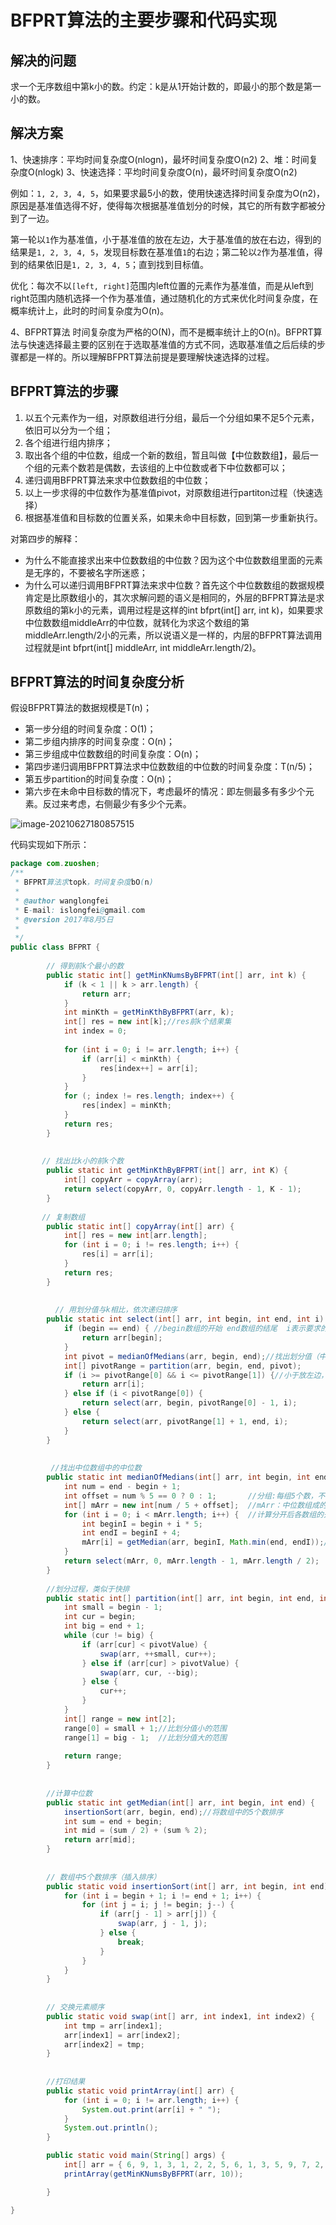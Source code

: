 # BFPRT算法的主要步骤和代码实现

## 解决的问题

求一个无序数组中第k小的数。约定：k是从1开始计数的，即最小的那个数是第一小的数。

## 解决方案

1、快速排序：平均时间复杂度O(nlogn)，最坏时间复杂度O(n2)
2、堆：时间复杂度O(nlogk)
3、快速选择：平均时间复杂度O(n)，最坏时间复杂度O(n2)

例如：`1, 2, 3, 4, 5`，如果要求最5小的数，使用快速选择时间复杂度为O(n2)，原因是基准值选得不好，使得每次根据基准值划分的时候，其它的所有数字都被分到了一边。

第一轮以`1`作为基准值，小于基准值的放在左边，大于基准值的放在右边，得到的结果是`1, 2, 3, 4, 5`，发现目标数在基准值`1`的右边；第二轮以`2`作为基准值，得到的结果依旧是`1, 2, 3, 4, 5`；直到找到目标值。

优化：每次不以`[left, right]`范围内left位置的元素作为基准值，而是从left到right范围内随机选择一个作为基准值，通过随机化的方式来优化时间复杂度，在概率统计上，此时的时间复杂度为O(n)。

4、BFPRT算法
时间复杂度为严格的O(N)，而不是概率统计上的O(n)。BFPRT算法与快速选择最主要的区别在于选取基准值的方式不同，选取基准值之后后续的步骤都是一样的。所以理解BFPRT算法前提是要理解快速选择的过程。

## BFPRT算法的步骤

1. 以五个元素作为一组，对原数组进行分组，最后一个分组如果不足5个元素，依旧可以分为一个组；
2. 各个组进行组内排序；
3. 取出各个组的中位数，组成一个新的数组，暂且叫做【中位数数组】，最后一个组的元素个数若是偶数，去该组的上中位数或者下中位数都可以；
4. 递归调用BFPRT算法来求中位数数组的中位数；
5. 以上一步求得的中位数作为基准值pivot，对原数组进行partiton过程（快速选择）
6. 根据基准值和目标数的位置关系，如果未命中目标数，回到第一步重新执行。

对第四步的解释：

- 为什么不能直接求出来中位数数组的中位数？因为这个中位数数组里面的元素是无序的，不要被名字所迷惑；
- 为什么可以递归调用BFPRT算法来求中位数？首先这个中位数数组的数据规模肯定是比原数组小的，其次求解问题的语义是相同的，外层的BFPRT算法是求原数组的第k小的元素，调用过程是这样的int bfprt(int[] arr, int k)，如果要求中位数数组middleArr的中位数，就转化为求这个数组的第middleArr.length/2小的元素，所以说语义是一样的，内层的BFPRT算法调用过程就是int bfprt(int[] middleArr, int middleArr.length/2)。

## BFPRT算法的时间复杂度分析

假设BFPRT算法的数据规模是T(n)；

* 第一步分组的时间复杂度：O(1)；
* 第二步组内排序的时间复杂度：O(n)；
* 第三步组成中位数数组的时间复杂度：O(n)；
* 第四步递归调用BFPRT算法求中位数数组的中位数的时间复杂度：T(n/5)；
* 第五步partition的时间复杂度：O(n)；
* 第六步在未命中目标数的情况下，考虑最坏的情况：即左侧最多有多少个元素。反过来考虑，右侧最少有多少个元素。

![image-20210627180857515](./images/BFPRT算法/1.jpg)

代码实现如下所示：

```java
package com.zuoshen;
/** 
 * BFPRT算法求topk，时间复杂度bO(n)
 *
 * @author wanglongfei    
 * E-mail: islongfei@gmail.com
 * @version 2017年8月5日
 * 
 */
public class BFPRT {
	
	    // 得到前k个最小的数
		public static int[] getMinKNumsByBFPRT(int[] arr, int k) {
			if (k < 1 || k > arr.length) {
				return arr;
			}
			int minKth = getMinKthByBFPRT(arr, k);
			int[] res = new int[k];//res前k个结果集
			int index = 0;
			
			for (int i = 0; i != arr.length; i++) {
				if (arr[i] < minKth) {
					res[index++] = arr[i];
				}
			}
			for (; index != res.length; index++) {
				res[index] = minKth;
			}
			return res;
		}
		
		
	   // 找出比k小的前k个数
		public static int getMinKthByBFPRT(int[] arr, int K) {
			int[] copyArr = copyArray(arr);
			return select(copyArr, 0, copyArr.length - 1, K - 1);
		}
		
       // 复制数组
		public static int[] copyArray(int[] arr) {
			int[] res = new int[arr.length];
			for (int i = 0; i != res.length; i++) {
				res[i] = arr[i];
			}
			return res;
		}
		
		
	      // 用划分值与k相比，依次递归排序
		public static int select(int[] arr, int begin, int end, int i) {
			if (begin == end) { //begin数组的开始 end数组的结尾  i表示要求的第k个数
				return arr[begin];
			}
			int pivot = medianOfMedians(arr, begin, end);//找出划分值（中位数组中的中位数）
			int[] pivotRange = partition(arr, begin, end, pivot);
			if (i >= pivotRange[0] && i <= pivotRange[1]) {//小于放左边，=放中间，大于放右边
				return arr[i];
			} else if (i < pivotRange[0]) {
				return select(arr, begin, pivotRange[0] - 1, i);
			} else {
				return select(arr, pivotRange[1] + 1, end, i);
			}
		}
		
		
	     //找出中位数组中的中位数  
		public static int medianOfMedians(int[] arr, int begin, int end) {
			int num = end - begin + 1;              
			int offset = num % 5 == 0 ? 0 : 1;       //分组:每组5个数，不满5个单独占一组
			int[] mArr = new int[num / 5 + offset];  //mArr：中位数组成的数组
			for (int i = 0; i < mArr.length; i++) {  //计算分开后各数组的开始位置beginI 结束位置endI
				int beginI = begin + i * 5;
				int endI = beginI + 4;
				mArr[i] = getMedian(arr, beginI, Math.min(end, endI));//对于最后一组（不满5个数），结束位置要选择end
			}
			return select(mArr, 0, mArr.length - 1, mArr.length / 2);
		}
		
	    //划分过程，类似于快排
		public static int[] partition(int[] arr, int begin, int end, int pivotValue) {
			int small = begin - 1;
			int cur = begin;
			int big = end + 1;
			while (cur != big) {
				if (arr[cur] < pivotValue) {
					swap(arr, ++small, cur++);
				} else if (arr[cur] > pivotValue) {
					swap(arr, cur, --big);
				} else {
					cur++;
				}
			}
			int[] range = new int[2];
			range[0] = small + 1;//比划分值小的范围
			range[1] = big - 1;  //比划分值大的范围
			
			return range;
		}
		
		
	    //计算中位数
		public static int getMedian(int[] arr, int begin, int end) {
			insertionSort(arr, begin, end);//将数组中的5个数排序
			int sum = end + begin;
			int mid = (sum / 2) + (sum % 2);
			return arr[mid];
		}
		
		
	    // 数组中5个数排序（插入排序）
		public static void insertionSort(int[] arr, int begin, int end) {
			for (int i = begin + 1; i != end + 1; i++) {
				for (int j = i; j != begin; j--) {
					if (arr[j - 1] > arr[j]) {
						swap(arr, j - 1, j);
					} else {
						break;
					}
				}
			}
		}
		
		
	    // 交换元素顺序
		public static void swap(int[] arr, int index1, int index2) {
			int tmp = arr[index1];
			arr[index1] = arr[index2];
			arr[index2] = tmp;
		}
		
		
        //打印结果
		public static void printArray(int[] arr) {
			for (int i = 0; i != arr.length; i++) {
				System.out.print(arr[i] + " ");
			}
			System.out.println();
		}

		public static void main(String[] args) {
			int[] arr = { 6, 9, 1, 3, 1, 2, 2, 5, 6, 1, 3, 5, 9, 7, 2, 5, 6, 1, 9 };
			printArray(getMinKNumsByBFPRT(arr, 10));

		}

}
```

